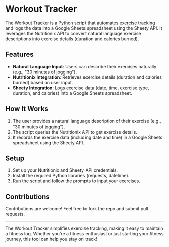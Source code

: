 # Workout Tracker

The Workout Tracker is a Python script that automates exercise tracking and logs the data into a Google Sheets spreadsheet using the Sheety API. It leverages the Nutritionix API to convert natural language exercise descriptions into exercise details (duration and calories burned).

## Features
- **Natural Language Input**: Users can describe their exercises naturally (e.g., "30 minutes of jogging").
- **Nutritionix Integration**: Retrieves exercise details (duration and calories burned) based on user input.
- **Sheety Integration**: Logs exercise data (date, time, exercise type, duration, and calories) into a Google Sheets spreadsheet.

## How It Works
1. The user provides a natural language description of their exercise (e.g., "30 minutes of jogging").
2. The script queries the Nutritionix API to get exercise details.
3. It records the exercise data (including date and time) in a Google Sheets spreadsheet using the Sheety API.

## Setup
1. Set up your Nutritionix and Sheety API credentials.
2. Install the required Python libraries (requests, datetime).
3. Run the script and follow the prompts to input your exercises.

## Contributions
Contributions are welcome! Feel free to fork the repo and submit pull requests.

---

The Workout Tracker simplifies exercise tracking, making it easy to maintain a fitness log. Whether you're a fitness enthusiast or just starting your fitness journey, this tool can help you stay on track!
